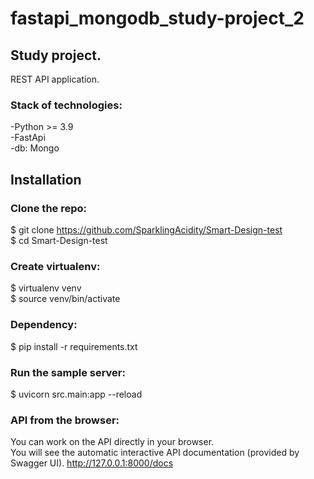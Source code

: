 # fastapi_mongodb_study-project_2
## Study project.<br>
REST API application.<br>

### Stack of technologies:<br>
-Python >= 3.9<br>
-FastApi<br>
-db: Mongo<br>

## Installation
### Clone the repo:<br>

$ git clone https://github.com/SparklingAcidity/Smart-Design-test <br>
$ cd Smart-Design-test<br>

### Create virtualenv:<br>
$ virtualenv venv<br>
$ source venv/bin/activate<br>


### Dependency:
$ pip install -r requirements.txt<br>

### Run the sample server:<br>
$ uvicorn src.main:app --reload <br>


### API from the browser:
You can work on the API directly in your browser.<br>
You will see the automatic interactive API documentation (provided by Swagger UI).
http://127.0.0.1:8000/docs <br>
